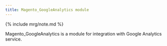 ```yaml
---
title: Magento_GoogleAnalytics module
---
```


{% include mrg/note.md %}

Magento_GoogleAnalytics is a module for integration with Google Analytics service.
